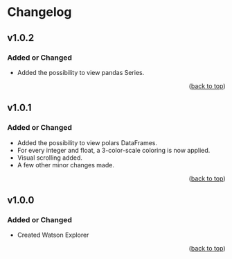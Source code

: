 # Changelog

## v1.0.2

### Added or Changed
- Added the possibility to view pandas Series.

<p align="right">(<a href="#readme-top">back to top</a>)</p>


## v1.0.1

### Added or Changed
- Added the possibility to view polars DataFrames.
- For every integer and float, a 3-color-scale coloring is now applied.
- Visual scrolling added.
- A few other minor changes made.

<p align="right">(<a href="#readme-top">back to top</a>)</p>


## v1.0.0

### Added or Changed
- Created Watson Explorer

<p align="right">(<a href="#readme-top">back to top</a>)</p>